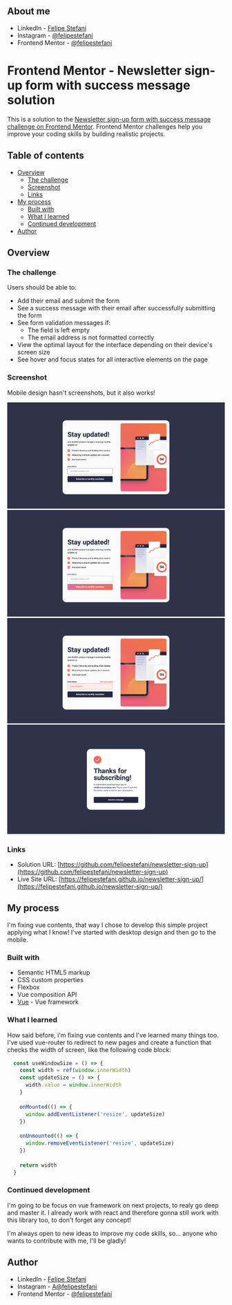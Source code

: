 ## About me

- LinkedIn - [Felipe Stefani](https://www.linkedin.com/in/felipe-stefani-a35185116/)
- Instagram - [@felipestefani](https://www.instagram.com/felipestefani/)
- Frontend Mentor - [@felipestefani](https://www.frontendmentor.io/profile/felipestefani)


# Frontend Mentor - Newsletter sign-up form with success message solution

This is a solution to the [Newsletter sign-up form with success message challenge on Frontend Mentor](https://www.frontendmentor.io/challenges/newsletter-signup-form-with-success-message-3FC1AZbNrv). Frontend Mentor challenges help you improve your coding skills by building realistic projects. 

## Table of contents

- [Overview](#overview)
  - [The challenge](#the-challenge)
  - [Screenshot](#screenshot)
  - [Links](#links)
- [My process](#my-process)
  - [Built with](#built-with)
  - [What I learned](#what-i-learned)
  - [Continued development](#continued-development)
- [Author](#author)


## Overview

### The challenge

Users should be able to:

- Add their email and submit the form
- See a success message with their email after successfully submitting the form
- See form validation messages if:
  - The field is left empty
  - The email address is not formatted correctly
- View the optimal layout for the interface depending on their device's screen size
- See hover and focus states for all interactive elements on the page

### Screenshot

Mobile design hasn't screenshots, but it also works!

![](./src/assets/images/desktop_design.png)
![](./src/assets/images/desktop_hover.png)
![](./src/assets/images/desktop_error.png)
![](./src/assets/images/desktop_success.png)


### Links

- Solution URL: [https://github.com/felipestefani/newsletter-sign-up](https://github.com/felipestefani/newsletter-sign-up)
- Live Site URL: [https://felipestefani.github.io/newsletter-sign-up/](https://felipestefani.github.io/newsletter-sign-up/)

## My process

I'm fixing vue contents, that way I chose to develop this simple project applying what I know!
I've started with desktop design and then go to the mobile.

### Built with

- Semantic HTML5 markup
- CSS custom properties
- Flexbox
- Vue composition API
- [Vue](https://vuejs.org) - Vue framework 

### What I learned

How said before, i'm fixing vue contents and I've learned many things too.
I've used vue-router to redirect to new pages and create a function that checks the width of screen, like the following code block:

```js
  const useWindowSize = () => {
    const width = ref(window.innerWidth)
    const updateSize = () => {
      width.value = window.innerWidth
    }

    onMounted(() => {
      window.addEventListener('resize', updateSize)
    })

    onUnmounted(() => {
      window.removeEventListener('resize', updateSize)
    })

    return width
  }
```

### Continued development

I'm going to be focus on vue framework on next projects, to realy go deep and master it.
I already work with react and therefore gonna still work with this library too, to don't forget any concept!

I'm always open to new ideas to improve my code skills, so... anyone who wants to contribute with me, I'll be gladly!


## Author

- LinkedIn - [Felipe Stefani](https://www.linkedin.com/in/felipe-stefani-a35185116/)
- Instagram - [A@felipestefani](https://www.instagram.com/felipestefani/)
- Frontend Mentor - [@felipestefani](https://www.frontendmentor.io/profile/felipestefani)

